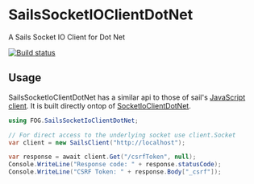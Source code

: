 # SailsSocketIOClientDotNet
A Sails Socket IO Client for Dot Net

[![Build status](https://ci.appveyor.com/api/projects/status/grxdg7xikb76cm10?svg=true)](https://ci.appveyor.com/project/jbob182/sailssocketioclientdotnet)

## Usage
SailsSocketIoClientDotNet has a similar api to those of sail's  [JavaScript client](https://github.com/balderdashy/sails.io.js).
It is built directly ontop of [SocketIoClientDotNet](https://github.com/Quobject/SocketIoClientDotNet).

```cs
using FOG.SailsSocketIoClientDotNet;

// For direct access to the underlying socket use client.Socket
var client = new SailsClient("http://localhost");

var response = await client.Get("/csrfToken", null); 
Console.WriteLine("Response code: " + response.statusCode);
Console.WriteLine("CSRF Token: " + response.Body["_csrf"]);

```
